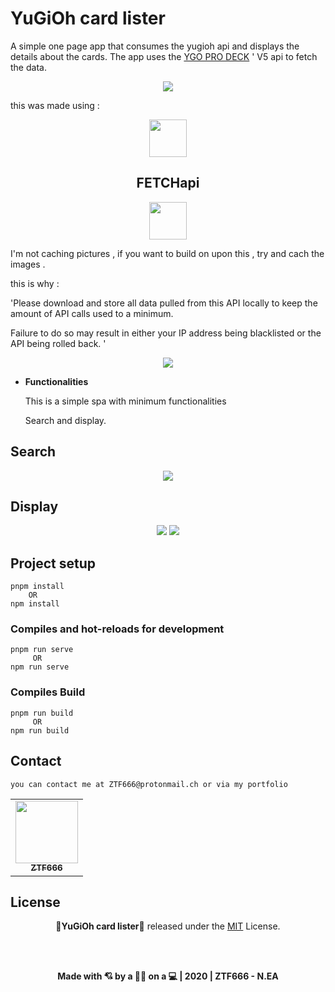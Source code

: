 # YuGiOh card lister

A simple one page app that consumes the yugioh api and displays the details about the cards.
The app uses the [YGO PRO DECK](https://db.ygoprodeck.com/api-guide/) ' V5 api to fetch the data.

<div align="center">
<img src="/assets/logo.png" >
</div>

this was made using :

<div align="center">
<img src="https://external-content.duckduckgo.com/iu/?u=https%3A%2F%2Ftse1.mm.bing.net%2Fth%3Fid%3DOIP.oy-DqixnUFjkoFoP1NoF6wHaHa%26pid%3DApi&f=1"  width='60' height='60'>
<h2><strong>FETCH</strong>api</h2>
<img src="https://external-content.duckduckgo.com/iu/?u=https%3A%2F%2Fvuejs.org%2Fimages%2Flogo.png&f=1&nofb=1"  width='60' height='60'>

</div>

<p>
I'm not caching pictures , if you want to build on upon this , try and cach the images .
</p>
<div>
this is why :<p> 'Please download and store all data pulled from this API locally to keep the amount of API calls used to a minimum.</p>
<p> Failure to do so may result in either your IP address being blacklisted or the API being rolled back. '</p>
</div>

<div align="center">
<img src="/assets/search.png"  >
</div>

- **Functionalities**

    <p>This is a simple spa with minimum functionalities </p>
    <p>Search and display. </p>

## Search

<div align="center">
<img src="/assets/seaarch.png"  >
</div>

## Display

<div align="center">
<img src="/assets/cards.png"  >
<img src="/assets/details.png"  >
</div>

## Project setup

```
pnpm install
    OR
npm install
```

### Compiles and hot-reloads for development

```
pnpm run serve
     OR
npm run serve
```

### Compiles Build

```
pnpm run build
     OR
npm run build
```

## Contact

```
you can contact me at ZTF666@protonmail.ch or via my portfolio

```

<div align="center">

<table>
  <tr>
    <td align="center"><a href="https://ztfportfolio.web.app/" target='_blank'><img src="https://avatars1.githubusercontent.com/u/32502988?v=4" width="100px;" alt=""/><br /><sub><b>ZTF666</b></sub></a></td>
  </tr>
</table>

</div>

## License

<div align="center">

**💎YuGiOh card lister💎** released under the [MIT](LICENSE) License.

<br><br>

<strong><p>Made with 💘 by a 👨‍💻 on a 💻 | 2020 | ZTF666 - N.EA</p> </strong>

</div>
